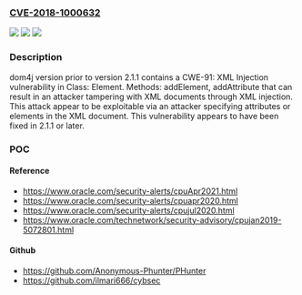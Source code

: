 ### [CVE-2018-1000632](https://cve.mitre.org/cgi-bin/cvename.cgi?name=CVE-2018-1000632)
![](https://img.shields.io/static/v1?label=Product&message=n%2Fa&color=blue)
![](https://img.shields.io/static/v1?label=Version&message=n%2Fa&color=blue)
![](https://img.shields.io/static/v1?label=Vulnerability&message=n%2Fa&color=brighgreen)

### Description

dom4j version prior to version 2.1.1 contains a CWE-91: XML Injection vulnerability in Class: Element. Methods: addElement, addAttribute that can result in an attacker tampering with XML documents through XML injection. This attack appear to be exploitable via an attacker specifying attributes or elements in the XML document. This vulnerability appears to have been fixed in 2.1.1 or later.

### POC

#### Reference
- https://www.oracle.com/security-alerts/cpuApr2021.html
- https://www.oracle.com/security-alerts/cpuapr2020.html
- https://www.oracle.com/security-alerts/cpujul2020.html
- https://www.oracle.com/technetwork/security-advisory/cpujan2019-5072801.html

#### Github
- https://github.com/Anonymous-Phunter/PHunter
- https://github.com/ilmari666/cybsec

